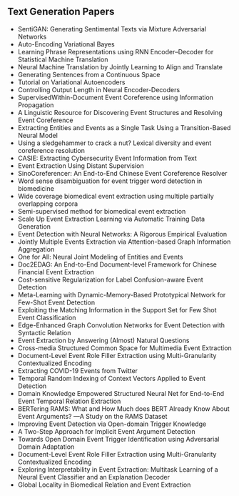 <h2>Text Generation Papers </h2>



<ul>

                             

 <li><a target="_blank" href="https://github.com/manjunath5496/Text-Generation-Papers/blob/master/txt(1).pdf" style="text-decoration:none;">SentiGAN: Generating Sentimental Texts via Mixture Adversarial Networks</a></li>

 <li><a target="_blank" href="https://github.com/manjunath5496/Text-Generation-Papers/blob/master/txt(2).pdf" style="text-decoration:none;">Auto-Encoding Variational Bayes</a></li>

<li><a target="_blank" href="https://github.com/manjunath5496/Text-Generation-Papers/blob/master/txt(3).pdf" style="text-decoration:none;">Learning Phrase Representations using RNN Encoder–Decoder for Statistical Machine Translation</a></li>
 <li><a target="_blank" href="https://github.com/manjunath5496/Text-Generation-Papers/blob/master/txt(4).pdf" style="text-decoration:none;">Neural Machine Translation by Jointly Learning to Align and Translate</a></li>                              
<li><a target="_blank" href="https://github.com/manjunath5496/Text-Generation-Papers/blob/master/txt(5).pdf" style="text-decoration:none;">Generating Sentences from a Continuous Space</a></li>
<li><a target="_blank" href="https://github.com/manjunath5496/Text-Generation-Papers/blob/master/txt(6).pdf" style="text-decoration:none;">Tutorial on Variational Autoencoders</a></li>
 <li><a target="_blank" href="https://github.com/manjunath5496/Text-Generation-Papers/blob/master/txt(7).pdf" style="text-decoration:none;">Controlling Output Length in Neural Encoder-Decoders</a></li>

 <li><a target="_blank" href="https://github.com/manjunath5496/Text-Generation-Papers/blob/master/txt(8).pdf" style="text-decoration:none;"> SupervisedWithin-Document Event Coreference using Information Propagation </a></li>
   <li><a target="_blank" href="https://github.com/manjunath5496/Text-Generation-Papers/blob/master/txt(9).pdf" style="text-decoration:none;">A Linguistic Resource for Discovering Event Structures and Resolving Event Coreference</a></li>
  
   
 <li><a target="_blank" href="https://github.com/manjunath5496/Text-Generation-Papers/blob/master/txt(10).pdf" style="text-decoration:none;">Extracting Entities and Events as a Single Task Using a Transition-Based Neural Model</a></li>                              
<li><a target="_blank" href="https://github.com/manjunath5496/Text-Generation-Papers/blob/master/txt(11).pdf" style="text-decoration:none;">Using a sledgehammer to crack a nut?
Lexical diversity and event coreference resolution</a></li>
<li><a target="_blank" href="https://github.com/manjunath5496/Text-Generation-Papers/blob/master/txt(12).pdf" style="text-decoration:none;">CASIE: Extracting Cybersecurity Event Information from Text</a></li>
<li><a target="_blank" href="https://github.com/manjunath5496/Text-Generation-Papers/blob/master/txt(13).pdf" style="text-decoration:none;">Event Extraction Using Distant Supervision</a></li>

<li><a target="_blank" href="https://github.com/manjunath5496/Text-Generation-Papers/blob/master/txt(14).pdf" style="text-decoration:none;">SinoCoreferencer: An End-to-End Chinese Event Coreference Resolver</a></li>
                              
<li><a target="_blank" href="https://github.com/manjunath5496/Text-Generation-Papers/blob/master/txt(15).pdf" style="text-decoration:none;">Word sense disambiguation for event trigger word detection in biomedicine</a></li>

<li><a target="_blank" href="https://github.com/manjunath5496/Text-Generation-Papers/blob/master/txt(16).pdf" style="text-decoration:none;">Wide coverage biomedical event extraction using multiple partially overlapping corpora</a></li>

  <li><a target="_blank" href="https://github.com/manjunath5496/Text-Generation-Papers/blob/master/txt(17).pdf" style="text-decoration:none;">Semi-supervised method for biomedical event extraction</a></li>   
  
<li><a target="_blank" href="https://github.com/manjunath5496/Text-Generation-Papers/blob/master/txt(18).pdf" style="text-decoration:none;">Scale Up Event Extraction Learning via Automatic Training Data Generation</a></li> 

  
<li><a target="_blank" href="https://github.com/manjunath5496/Text-Generation-Papers/blob/master/txt(19).pdf" style="text-decoration:none;">Event Detection with Neural Networks: A Rigorous Empirical Evaluation</a></li> 

<li><a target="_blank" href="https://github.com/manjunath5496/Text-Generation-Papers/blob/master/txt(20).pdf" style="text-decoration:none;">Jointly Multiple Events Extraction via Attention-based Graph Information Aggregation</a></li>

<li><a target="_blank" href="https://github.com/manjunath5496/Text-Generation-Papers/blob/master/txt(21).pdf" style="text-decoration:none;">One for All: Neural Joint Modeling of Entities and Events</a></li>
<li><a target="_blank" href="https://github.com/manjunath5496/Text-Generation-Papers/blob/master/txt(22).pdf" style="text-decoration:none;">Doc2EDAG: An End-to-End Document-level Framework for Chinese Financial Event Extraction</a></li> 
 <li><a target="_blank" href="https://github.com/manjunath5496/Text-Generation-Papers/blob/master/txt(23).pdf" style="text-decoration:none;">Cost-sensitive Regularization for Label Confusion-aware Event Detection</a></li> 
 

   <li><a target="_blank" href="https://github.com/manjunath5496/Text-Generation-Papers/blob/master/txt(24).pdf" style="text-decoration:none;">Meta-Learning with Dynamic-Memory-Based Prototypical Network for Few-Shot Event Detection</a></li>
 
   <li><a target="_blank" href="https://github.com/manjunath5496/Text-Generation-Papers/blob/master/txt(25).pdf" style="text-decoration:none;">Exploiting the Matching Information in the Support Set for Few Shot Event Classification</a></li>                              
 <li><a target="_blank" href="https://github.com/manjunath5496/Text-Generation-Papers/blob/master/txt(26).pdf" style="text-decoration:none;">Edge-Enhanced Graph Convolution Networks for Event Detection with Syntactic Relation</a></li>
 <li><a target="_blank" href="https://github.com/manjunath5496/Text-Generation-Papers/blob/master/txt(27).pdf" style="text-decoration:none;">Event Extraction by Answering (Almost) Natural Questions</a></li>
   
 
   <li><a target="_blank" href="https://github.com/manjunath5496/Text-Generation-Papers/blob/master/txt(28).pdf" style="text-decoration:none;">Cross-media Structured Common Space for Multimedia Event Extraction</a></li>
 
   <li><a target="_blank" href="https://github.com/manjunath5496/Text-Generation-Papers/blob/master/txt(29).pdf" style="text-decoration:none;">Document-Level Event Role Filler Extraction using Multi-Granularity Contextualized Encoding </a></li>                              

  <li><a target="_blank" href="https://github.com/manjunath5496/Text-Generation-Papers/blob/master/txt(30).pdf" style="text-decoration:none;">Extracting COVID-19 Events from Twitter</a></li>
 
   <li><a target="_blank" href="https://github.com/manjunath5496/Text-Generation-Papers/blob/master/txt(31).pdf" style="text-decoration:none;">Temporal Random Indexing of Context Vectors Applied to Event Detection</a></li> 
    <li><a target="_blank" href="https://github.com/manjunath5496/Text-Generation-Papers/blob/master/txt(32).pdf" style="text-decoration:none;">Domain Knowledge Empowered Structured Neural Net for End-to-End Event Temporal Relation Extraction</a></li> 

   <li><a target="_blank" href="https://github.com/manjunath5496/Text-Generation-Papers/blob/master/txt(33).pdf" style="text-decoration:none;">BERTering RAMS: What and How Much does BERT Already Know About Event Arguments? —A Study on the RAMS Dataset</a></li>                              

  <li><a target="_blank" href="https://github.com/manjunath5496/Text-Generation-Papers/blob/master/txt(34).pdf" style="text-decoration:none;">Improving Event Detection via Open-domain Trigger Knowledge</a></li> 
 
  <li><a target="_blank" href="https://github.com/manjunath5496/Text-Generation-Papers/blob/master/txt(35).pdf" style="text-decoration:none;">A Two-Step Approach for Implicit Event Argument Detection</a></li> 

  <li><a target="_blank" href="https://github.com/manjunath5496/Text-Generation-Papers/blob/master/txt(36).pdf" style="text-decoration:none;">Towards Open Domain Event Trigger Identification using Adversarial Domain Adaptation</a></li> 
 
<li><a target="_blank" href="https://github.com/manjunath5496/Text-Generation-Papers/blob/master/txt(37).pdf" style="text-decoration:none;">Document-Level Event Role Filler Extraction using Multi-Granularity Contextualized Encoding</a></li>
 <li><a target="_blank" href="https://github.com/manjunath5496/Text-Generation-Papers/blob/master/txt(38).pdf" style="text-decoration:none;">Exploring Interpretability in Event Extraction: Multitask Learning of a Neural Event Classifier and an Explanation Decoder</a></li>
<li><a target="_blank" href="https://github.com/manjunath5496/Text-Generation-Papers/blob/master/txt(39).pdf" style="text-decoration:none;">Global Locality in Biomedical Relation and Event Extraction</a></li>
 </ul>
